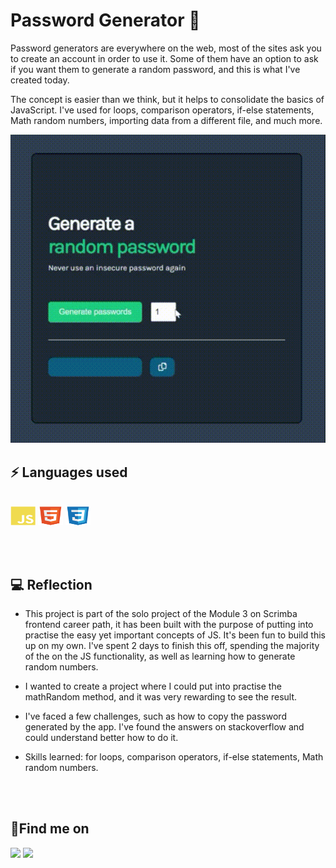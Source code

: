 # Password Generator 🔐
Password generators are everywhere on the web, most of the sites ask you to create an account in order to use it. Some of them have an option to ask if you want them to generate a random password, and this is what I've created today.

The concept is easier than we think, but it helps to consolidate the basics of JavaScript. I've used for loops, comparison operators, if-else statements, Math random numbers, importing data from a different file, and much more. 

[<img src="images\password-generator.gif">](https://alansouza7.github.io/password-generator/)


## ⚡ Languages used

<div style="display: inline_block"><br>
  <img align="center" alt="Js" height="30" width="40" src="https://raw.githubusercontent.com/devicons/devicon/master/icons/javascript/javascript-plain.svg">
  <img align="center" alt="HTML" height="30" width="40" src="https://raw.githubusercontent.com/devicons/devicon/master/icons/html5/html5-original.svg">
  <img align="center" alt="CSS" height="30" width="40" src="https://raw.githubusercontent.com/devicons/devicon/master/icons/css3/css3-original.svg">
</div>

<br>
<br>
<br>

## 💻 Reflection

- This project is part of the solo project of the Module 3 on Scrimba frontend career path, it has been built with the purpose of putting into practise the easy yet important concepts of JS. It's been fun to build this up on my own. I've spent 2 days to finish this off, spending the majority of the on the JS functionality, as well as learning how to generate random numbers.

- I wanted to create a project where I could put into practise the mathRandom method, and it was very rewarding to see the result. 

- I've faced a few challenges, such as how to copy the password generated by the app. I've found the answers on stackoverflow and could understand better how to do it.

- Skills learned: for loops, comparison operators, if-else statements, Math random numbers.

<br>
<br>

## 📸Find me on

 <a href="https://instagram.com/alansouzaa7" target="_blank"><img src="https://img.shields.io/badge/-Instagram-%23E4405F?style=for-the-badge&logo=instagram&logoColor=white" target="_blank"></a>
<a href="https://www.linkedin.com/in/alan-souza-uk/" target="_blank"><img src="https://img.shields.io/badge/-LinkedIn-%230077B5?style=for-the-badge&logo=linkedin&logoColor=white" target="_blank"></a>